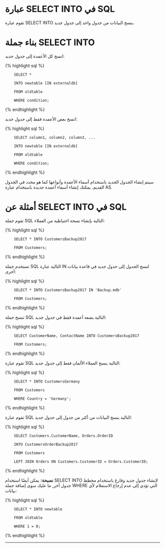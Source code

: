 # عبارة SELECT INTO في SQL

تقوم عبارة SELECT INTO بنسخ البيانات من جدول واحد إلى جدول جديد.

# بناء جملة SELECT INTO

انسخ كل الأعمدة إلى جدول جديد:

{% highlight sql %}

		SELECT *

		INTO newtable [IN externaldb]

		FROM oldtable

		WHERE condition;

{% endhighlight %}

 انسخ بعض الأعمدة فقط إلى جدول جديد:

{% highlight sql %}


		SELECT column1, column2, column3, ...

		INTO newtable [IN externaldb]

		FROM oldtable

		WHERE condition; 

{% endhighlight %}

سيتم إنشاء الجدول الجديد باستخدام أسماء الأعمدة وأنواعها كما هو محدد في الجدول القديم. يمكنك إنشاء أسماء أعمدة جديدة باستخدام عبارة AS.

# أمثلة عن SELECT INTO في SQL

تقوم جملة SQL التالية بإنشاء نسخة احتياطية من العملاء:

{% highlight sql %}

		SELECT * INTO CustomersBackup2017

		FROM Customers; 

{% endhighlight %} 

تستخدم جملة SQL التالية عبارة IN لنسخ الجدول إلى جدول جديد في قاعدة بيانات أخرى:

{% highlight sql %}

		SELECT * INTO CustomersBackup2017 IN 'Backup.mdb'

		FROM Customers;

{% endhighlight %} 

تنسخ جملة SQL التالية بضعة أعمدة فقط في جدول جديد:

{% highlight sql %}

		SELECT CustomerName, ContactName INTO CustomersBackup2017

		FROM Customers;
  
{% endhighlight %} 

تقوم عبارة SQL التالية بنسخ العملاء الألمان فقط إلى جدول جديد:

{% highlight sql %}

		SELECT * INTO CustomersGermany

		FROM Customers

		WHERE Country = 'Germany'; 

{% endhighlight %}

تقوم عبارة SQL التالية بنسخ البيانات من أكثر من جدول إلى جدول جديد:

 {% highlight sql %}

		SELECT Customers.CustomerName, Orders.OrderID

		INTO CustomersOrderBackup2017

		FROM Customers

		LEFT JOIN Orders ON Customers.CustomerID = Orders.CustomerID;

{% endhighlight %}

**نصيحة:** يمكن أيضًا استخدام SELECT INTO لإنشاء جدول جديد وفارغ باستخدام مخطط جدول آخر, ما عليك سوى إضافة جملة WHERE التي تؤدي إلى عدم إرجاع الاستعلام لأي بيانات:

{% highlight sql %}

		SELECT * INTO newtable

		FROM oldtable

		WHERE 1 = 0;

{% endhighlight %}

***